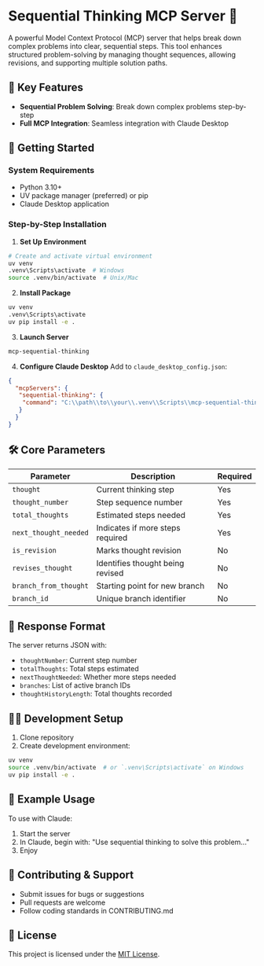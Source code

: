 # Sequential Thinking MCP Server 🧠

A powerful Model Context Protocol (MCP) server that helps break down complex problems into clear, sequential steps. This tool enhances structured problem-solving by managing thought sequences, allowing revisions, and supporting multiple solution paths.

## 🌟 Key Features

- **Sequential Problem Solving**: Break down complex problems step-by-step
- **Full MCP Integration**: Seamless integration with Claude Desktop

## 🚀 Getting Started

### System Requirements
- Python 3.10+
- UV package manager (preferred) or pip
- Claude Desktop application

### Step-by-Step Installation

1. **Set Up Environment**
  ```bash
  # Create and activate virtual environment
  uv venv
  .venv\Scripts\activate  # Windows
  source .venv/bin/activate  # Unix/Mac
  ```

2. **Install Package**
  ```bash
  uv venv
.venv\Scripts\activate
uv pip install -e .
  ```

3. **Launch Server**
  ```bash
  mcp-sequential-thinking
  ```

4. **Configure Claude Desktop**
  Add to `claude_desktop_config.json`:
  ```json
  {
    "mcpServers": {
     "sequential-thinking": {
      "command": "C:\\path\\to\\your\\.venv\\Scripts\\mcp-sequential-thinking.exe"
     }
    }
  }
  ```

## 🛠️ Core Parameters

| Parameter | Description | Required |
|-----------|-------------|----------|
| `thought` | Current thinking step | Yes |
| `thought_number` | Step sequence number | Yes |
| `total_thoughts` | Estimated steps needed | Yes |
| `next_thought_needed` | Indicates if more steps required | Yes |
| `is_revision` | Marks thought revision | No |
| `revises_thought` | Identifies thought being revised | No |
| `branch_from_thought` | Starting point for new branch | No |
| `branch_id` | Unique branch identifier | No |

## 🔄 Response Format

The server returns JSON with:
- `thoughtNumber`: Current step number
- `totalThoughts`: Total steps estimated
- `nextThoughtNeeded`: Whether more steps needed
- `branches`: List of active branch IDs
- `thoughtHistoryLength`: Total thoughts recorded

## 👩‍💻 Development Setup

1. Clone repository
2. Create development environment:
  ```bash
  uv venv
  source .venv/bin/activate  # or `.venv\Scripts\activate` on Windows
  uv pip install -e .
  ```

## 📝 Example Usage

To use with Claude:
1. Start the server
2. In Claude, begin with: "Use sequential thinking to solve this problem..."
3. Enjoy

## 🤝 Contributing & Support

- Submit issues for bugs or suggestions
- Pull requests are welcome
- Follow coding standards in CONTRIBUTING.md

## 📄 License

This project is licensed under the [MIT License](LICENSE).
